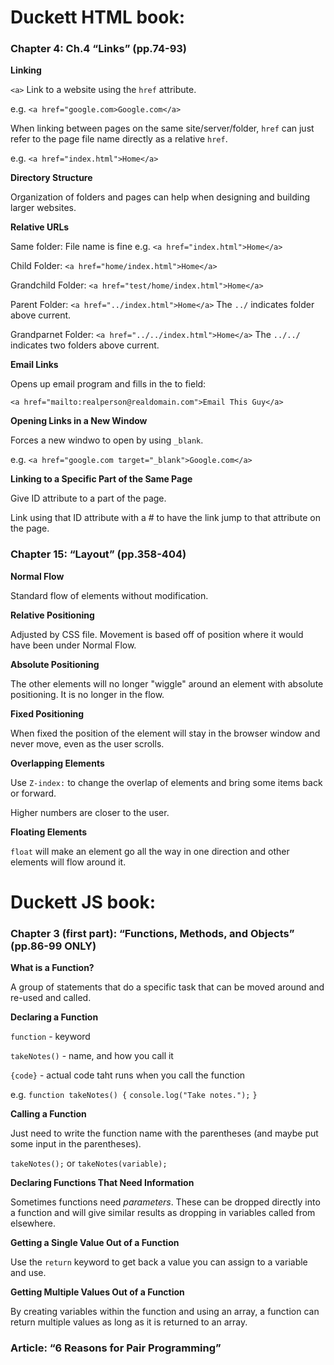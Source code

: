 # Duckett HTML book:

### Chapter 4: Ch.4 “Links” (pp.74-93)

**Linking**

``<a>`` Link to a website using the ``href`` attribute.

e.g. ``<a href="google.com>Google.com</a>``

When linking between pages on the same site/server/folder, ``href`` can just refer to the page file name directly as a relative ``href``.

e.g. ``<a href="index.html">Home</a>``

**Directory Structure**

Organization of folders and pages can help when designing and building larger websites.

**Relative URLs**

Same folder: File name is fine e.g. ``<a href="index.html">Home</a>``

Child Folder: ``<a href="home/index.html">Home</a>``

Grandchild Folder: ``<a href="test/home/index.html">Home</a>``

Parent Folder: ``<a href="../index.html">Home</a>`` The ``../`` indicates folder above current.

Grandparnet Folder: ``<a href="../../index.html">Home</a>`` The ``../../`` indicates two folders above current.

**Email Links**

Opens up email program and fills in the to field:

``<a href="mailto:realperson@realdomain.com">Email This Guy</a>``

**Opening Links in a New Window**

Forces a new windwo to open by using ``_blank``.

e.g. ``<a href="google.com target="_blank">Google.com</a>``

**Linking to a Specific Part of the Same Page**

Give ID attribute to a part of the page.

Link using that ID attribute with a # to have the link jump to that attribute on the page.


### Chapter 15: “Layout” (pp.358-404)

**Normal Flow**

Standard flow of elements without modification.

**Relative Positioning**

Adjusted by CSS file. Movement is based off of position where it would have been under Normal Flow.

**Absolute Positioning**

The other elements will no longer "wiggle" around an element with absolute positioning. It is no longer in the flow.

**Fixed Positioning**

When fixed the position of the element will stay in the browser window and never move, even as the user scrolls.

**Overlapping Elements**

Use ``Z-index:`` to change the overlap of elements and bring some items back or forward.

Higher numbers are closer to the user.

**Floating Elements**

``float`` will make an element go all the way in one direction and other elements will flow around it.


# Duckett JS book:

### Chapter 3 (first part): “Functions, Methods, and Objects” (pp.86-99 ONLY)

**What is a Function?**

A group of statements that do a specific task that can be moved around and re-used and called.

**Declaring a Function**

``function`` - keyword

``takeNotes()`` - name, and how you call it

``{code}`` - actual code taht runs when you call the function


e.g. ``function takeNotes() {``
    ``console.log("Take notes.");``
``}``

**Calling a Function**

Just need to write the function name with the parentheses (and maybe put some input in the parentheses).

``takeNotes();`` or ``takeNotes(variable);``

**Declaring Functions That Need Information**

Sometimes functions need *parameters*. These can be dropped directly into a function and will give similar results as dropping in variables called from elsewhere.

**Getting a Single Value Out of a Function**

Use the ``return`` keyword to get back a value you can assign to a variable and use.

**Getting Multiple Values Out of a Function**

By creating variables within the function and using an array, a function can return multiple values as long as it is returned to an array.

### Article: “6 Reasons for Pair Programming”